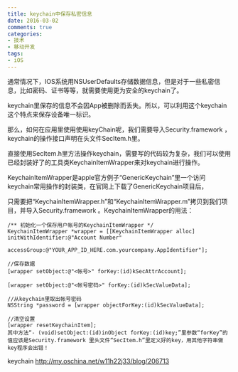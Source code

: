 ```yaml
---
title: keychain中保存私密信息
date: 2016-03-02
comments: true
categories:
- 技术
- 移动开发
tags:
- iOS
---
```


通常情况下，IOS系统用NSUserDefaults存储数据信息，但是对于一些私密信息，比如密码、证书等等，就需要使用更为安全的keychain了。

keychain里保存的信息不会因App被删除而丢失。所以，可以利用这个keychain这个特点来保存设备唯一标识。

那么，如何在应用里使用使用keyChain呢，我们需要导入Security.framework ，keychain的操作接口声明在头文件SecItem.h里。

直接使用SecItem.h里方法操作keychain，需要写的代码较为复杂，我们可以使用已经封装好了的工具类KeychainItemWrapper来对keychain进行操作。

KeychainItemWrapper是apple官方例子“GenericKeychain”里一个访问keychain常用操作的封装类，在官网上下载了GenericKeychain项目后，

只需要把“KeychainItemWrapper.h”和“KeychainItemWrapper.m”拷贝到我们项目，并导入Security.framework 。KeychainItemWrapper的用法：

```
/** 初始化一个保存用户帐号的KeychainItemWrapper */
KeychainItemWrapper *wrapper = [[KeychainItemWrapper alloc] initWithIdentifier:@"Account Number"
                                                                   accessGroup:@"YOUR_APP_ID_HERE.com.yourcompany.AppIdentifier"];  
 
//保存数据
[wrapper setObject:@"<帐号>" forKey:(id)kSecAttrAccount];    
 
[wrapper setObject:@"<帐号密码>" forKey:(id)kSecValueData];    
 
//从keychain里取出帐号密码
NSString *password = [wrapper objectForKey:(id)kSecValueData];      
 
//清空设置
[wrapper resetKeychainItem];
其中方法“- (void)setObject:(id)inObject forKey:(id)key;”里参数“forKey”的值应该是Security.framework 里头文件“SecItem.h”里定义好的key，用其他字符串做key程序会出错！
```

keychain
http://my.oschina.net/w11h22j33/blog/206713